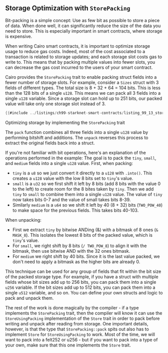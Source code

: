 ## Storage Optimization with `StorePacking`

Bit-packing is a simple concept: Use as few bit as possible to store a piece of data. When done well, it can significantly reduce the size of the data you need to store. This is especially important in smart contracts, where storage is expensive.

When writing Cairo smart contracts, it is important to optimize storage usage to reduce gas costs. Indeed, most of the cost associated to a transaction is related to storage updates; and each storage slot costs gas to write to.
This means that by packing multiple values into fewer slots, you can decrease the gas cost incurred to the users of your smart contract.

Cairo provides the `StorePacking` trait to enable packing struct fields into a fewer number of storage slots. For example, consider a `Sizes` struct with 3 fields of different types. The total size is 8 + 32 + 64 = 104 bits. This is less than the 128 bits of a single `u128`. This means we can pack all 3 fields into a single `u128` variable. Since a storage slot can hold up to 251 bits, our packed value will take only one storage slot instead of 3.

```rust
{{#include ../listings/ch99-starknet-smart-contracts/listing_99_13_storage_packing/src/lib.cairo:here}}
```

<span class="caption">Optimizing storage by implementing the `StorePacking` trait</span>

The `pack` function combines all three fields into a single `u128` value by performing bitshift and additions. The `unpack` reverses this process to extract the original fields back into a struct.

If you're not familiar with bit operations, here's an explanation of the operations performed in the example:
The goal is to pack the `tiny`, `small`, and `medium` fields into a single `u128` value.
First, when packing:

- `tiny` is a `u8` so we just convert it directly to a `u128` with `.into()`. This creates a `u128` value with the low 8 bits set to `tiny`'s value.
- `small` is a `u32` so we first shift it left by 8 bits (add 8 bits with the value 0 to the left) to create room for the 8 bites taken by `tiny`. Then we add `tiny` to `small` to combine them into a single `u128` value. The value of `tiny` now takes bits 0-7 and the value of small takes bits 8-39.
- Similarly `medium` is a `u64` so we shift it left by 40 (8 + 32) bits (`TWO_POW_40`) to make space for the previous fields. This takes bits 40-103.

When unpacking:

- First we extract `tiny` by bitwise ANDing (&) with a bitmask of 8 ones (`& MASK_8`). This isolates the lowest 8 bits of the packed value, which is `tiny`'s value.
- For `small`, we right shift by 8 bits (`/ TWO_POW_8`) to align it with the bitmask, then use bitwise AND with the 32 ones bitmask.
- For `medium` we right shift by 40 bits. Since it is the last value packed, we don't need to apply a bitmask as the higher bits are already 0.

This technique can be used for any group of fields that fit within the bit size of the packed storage type. For example, if you have a struct with multiple fields whose bit sizes add up to 256 bits, you can pack them into a single `u256` variable. If the bit sizes add up to 512 bits, you can pack them into a single `u512` variable, and so on. You can define your own structs and logic to pack and unpack them.

The rest of the work is done magically by the compiler - if a type implements the `StorePacking` trait, then the compiler will know it can use the `StoreUsingPacking` implementation of the `Store` trait in order to pack before writing and unpack after reading from storage.
One important details, however, is that the type that `StorePacking::pack` spits out also has to implement `Store` for `StoreUsingPacking` to work. Most of the time, we will want to pack into a felt252 or u256 - but if you want to pack into a type of your own, make sure that this one implements the `Store` trait.
